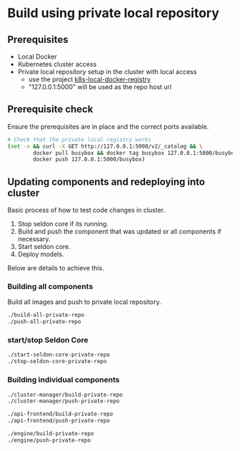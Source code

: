 # Build using private local repository

## Prerequisites

* Local Docker
* Kubernetes cluster access
* Private local repository setup in the cluster with local access
    * use the project [k8s-local-docker-registry](https://github.com/SeldonIO/k8s-local-docker-registry)
    * "127.0.0.1:5000" will be used as the repo host url

## Prerequisite check

Ensure the prerequisites are in place and the correct ports available.

```bash
# Check that the private local registry works
(set -x && curl -X GET http://127.0.0.1:5000/v2/_catalog && \
        docker pull busybox && docker tag busybox 127.0.0.1:5000/busybox && \
        docker push 127.0.0.1:5000/busybox)
```

## Updating components and redeploying into cluster

Basic process of how to test code changes in cluster.

1. Stop seldon core if its running.
1. Build and push the component that was updated or all components if necessary.
1. Start seldon core.
1. Deploy models.

Below are details to achieve this.

### Building all components

Build all images and push to private local repository.

```bash
./build-all-private-repo
./push-all-private-repo
```

### start/stop Seldon Core

```bash
./start-seldon-core-private-repo
./stop-seldon-core-private-repo
```

### Building individual components

```bash
./cluster-manager/build-private-repo
./cluster-manager/push-private-repo

./api-frontend/build-private-repo
./api-frontend/push-private-repo

./engine/build-private-repo
./engine/push-private-repo
```

